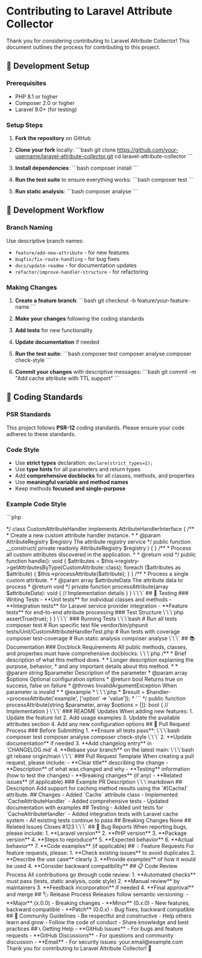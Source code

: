 # Contributing to Laravel Attribute Collector

Thank you for considering contributing to Laravel Attribute Collector! This document outlines the process for contributing to this project.

## 🚀 Development Setup

### Prerequisites

- PHP 8.1 or higher
- Composer 2.0 or higher
- Laravel 9.0+ (for testing)

### Setup Steps

1. **Fork the repository** on GitHub
2. **Clone your fork** locally:
   \`\`\`bash
   git clone https://github.com/your-username/laravel-attribute-collector.git
   cd laravel-attribute-collector
   \`\`\`

3. **Install dependencies**:
   \`\`\`bash
   composer install
   \`\`\`

4. **Run the test suite** to ensure everything works:
   \`\`\`bash
   composer test
   \`\`\`

5. **Run static analysis**:
   \`\`\`bash
   composer analyse
   \`\`\`

## 🔧 Development Workflow

### Branch Naming

Use descriptive branch names:
- `feature/add-new-attribute` - for new features
- `bugfix/fix-route-handling` - for bug fixes
- `docs/update-readme` - for documentation updates
- `refactor/improve-handler-structure` - for refactoring

### Making Changes

1. **Create a feature branch**:
   \`\`\`bash
   git checkout -b feature/your-feature-name
   \`\`\`

2. **Make your changes** following the coding standards
3. **Add tests** for new functionality
4. **Update documentation** if needed
5. **Run the test suite**:
   \`\`\`bash
   composer test
   composer analyse
   composer check-style
   \`\`\`

6. **Commit your changes** with descriptive messages:
   \`\`\`bash
   git commit -m "Add cache attribute with TTL support"
   \`\`\`

## 📝 Coding Standards

### PSR Standards
This project follows **PSR-12** coding standards. Please ensure your code adheres to these standards.

### Code Style
- Use **strict types** declaration: `declare(strict_types=1);`
- Use **type hints** for all parameters and return types
- Add **comprehensive docblocks** for all classes, methods, and properties
- Use **meaningful variable and method names**
- Keep methods **focused and single-purpose**

### Example Code Style

\`\`\`php
<?php

declare(strict_types=1);

namespace Pixielity\LaravelAttributeCollector\Services;

/**
 * Handles processing of custom attributes.
 * 
 * This service is responsible for discovering and processing
 * custom attributes defined by developers.
 * 
 * @author Your Name <your.email@example.com>
 */
class CustomAttributeHandler implements AttributeHandlerInterface
{
    /**
     * Create a new custom attribute handler instance.
     * 
     * @param AttributeRegistry $registry The attribute registry service
     */
    public function __construct(
        private readonly AttributeRegistry $registry
    ) {
    }

    /**
     * Process all custom attributes discovered in the application.
     * 
     * @return void
     */
    public function handle(): void
    {
        $attributes = $this->registry->getAttributesByType(CustomAttribute::class);
        
        foreach ($attributes as $attribute) {
            $this->processAttribute($attribute);
        }
    }

    /**
     * Process a single custom attribute.
     * 
     * @param array $attributeData The attribute data to process
     * @return void
     */
    private function processAttribute(array $attributeData): void
    {
        // Implementation details
    }
}
\`\`\`

## 🧪 Testing

### Writing Tests

- **Unit tests** for individual classes and methods
- **Integration tests** for Laravel service provider integration
- **Feature tests** for end-to-end attribute processing

### Test Structure

\`\`\`php
<?php

declare(strict_types=1);

namespace Pixielity\LaravelAttributeCollector\Tests\Unit;

use Pixielity\LaravelAttributeCollector\Tests\TestCase;

/**
 * Test suite for CustomAttributeHandler.
 */
class CustomAttributeHandlerTest extends TestCase
{
    /**
     * Test that the handler can process attributes.
     * 
     * @test
     * @return void
     */
    public function it_can_process_custom_attributes(): void
    {
        // Test implementation
        $this->assertTrue(true);
    }
}
\`\`\`

### Running Tests

\`\`\`bash
# Run all tests
composer test

# Run specific test file
vendor/bin/phpunit tests/Unit/CustomAttributeHandlerTest.php

# Run tests with coverage
composer test-coverage

# Run static analysis
composer analyse
\`\`\`

## 📚 Documentation

### Docblock Requirements

All public methods, classes, and properties must have comprehensive docblocks:

\`\`\`php
/**
 * Brief description of what this method does.
 * 
 * Longer description explaining the purpose, behavior,
 * and any important details about this method.
 * 
 * @param string $parameter Description of the parameter
 * @param array $options Optional configuration options
 * @return bool Returns true on success, false on failure
 * @throws InvalidArgumentException When parameter is invalid
 * 
 * @example
 * \`\`\`php
 * $result = $handler->processAttribute('example', ['option' => 'value']);
 * ```
 */
public function processAttribute(string $parameter, array $options = []): bool
{
    // Implementation
}
\`\`\`

### README Updates

When adding new features:
1. Update the feature list
2. Add usage examples
3. Update the available attributes section
4. Add any new configuration options

## 🔄 Pull Request Process

### Before Submitting

1. **Ensure all tests pass**:
   \`\`\`bash
   composer test
   composer analyse
   composer check-style
   \`\`\`

2. **Update documentation** if needed
3. **Add changelog entry** in `CHANGELOG.md`
4. **Rebase your branch** on the latest main:
   \`\`\`bash
   git rebase origin/main
   \`\`\`

### Pull Request Template

When creating a pull request, please include:

- **Clear title** describing the change
- **Description** of what was changed and why
- **Testing** information (how to test the changes)
- **Breaking changes** (if any)
- **Related issues** (if applicable)

### Example PR Description

\`\`\`markdown
## Description
Add support for caching method results using the `#[Cache]` attribute.

## Changes
- Added `Cache` attribute class
- Implemented `CacheAttributeHandler`
- Added comprehensive tests
- Updated documentation with examples

## Testing
- Added unit tests for `CacheAttributeHandler`
- Added integration tests with Laravel cache system
- All existing tests continue to pass

## Breaking Changes
None

## Related Issues
Closes #123
\`\`\`

## 🐛 Bug Reports

When reporting bugs, please include:

1. **Laravel version**
2. **PHP version**
3. **Package version**
4. **Steps to reproduce**
5. **Expected behavior**
6. **Actual behavior**
7. **Code examples** (if applicable)

## 💡 Feature Requests

For feature requests, please:

1. **Check existing issues** to avoid duplicates
2. **Describe the use case** clearly
3. **Provide examples** of how it would be used
4. **Consider backward compatibility**

## 📋 Code Review Process

All contributions go through code review:

1. **Automated checks** must pass (tests, static analysis, code style)
2. **Manual review** by maintainers
3. **Feedback incorporation** if needed
4. **Final approval** and merge

## 🏷️ Release Process

Releases follow semantic versioning:
- **Major** (x.0.0) - Breaking changes
- **Minor** (0.x.0) - New features, backward compatible
- **Patch** (0.0.x) - Bug fixes, backward compatible

## 🤝 Community Guidelines

- Be respectful and constructive
- Help others learn and grow
- Follow the code of conduct
- Share knowledge and best practices

## 📞 Getting Help

- **GitHub Issues** - For bugs and feature requests
- **GitHub Discussions** - For questions and community discussion
- **Email** - For security issues: your.email@example.com

Thank you for contributing to Laravel Attribute Collector! 🎉
